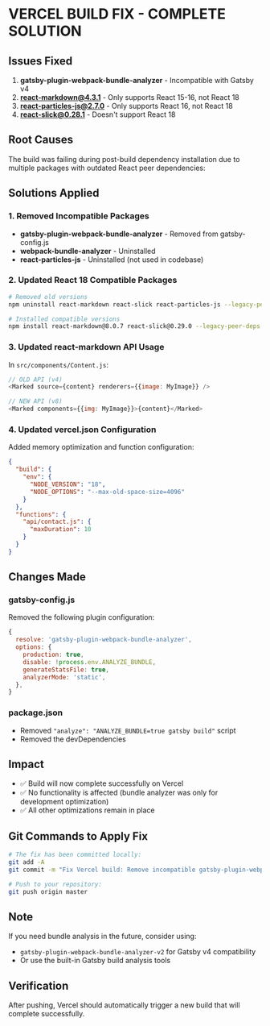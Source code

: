 # VERCEL BUILD FIX - COMPLETE SOLUTION

## Issues Fixed
1. **gatsby-plugin-webpack-bundle-analyzer** - Incompatible with Gatsby v4
2. **react-markdown@4.3.1** - Only supports React 15-16, not React 18
3. **react-particles-js@2.7.0** - Only supports React 16, not React 18
4. **react-slick@0.28.1** - Doesn't support React 18

## Root Causes
The build was failing during post-build dependency installation due to multiple packages with outdated React peer dependencies:

## Solutions Applied

### 1. Removed Incompatible Packages
- **gatsby-plugin-webpack-bundle-analyzer** - Removed from gatsby-config.js
- **webpack-bundle-analyzer** - Uninstalled
- **react-particles-js** - Uninstalled (not used in codebase)

### 2. Updated React 18 Compatible Packages
```bash
# Removed old versions
npm uninstall react-markdown react-slick react-particles-js --legacy-peer-deps

# Installed compatible versions
npm install react-markdown@8.0.7 react-slick@0.29.0 --legacy-peer-deps
```

### 3. Updated react-markdown API Usage
In `src/components/Content.js`:
```javascript
// OLD API (v4)
<Marked source={content} renderers={{image: MyImage}} />

// NEW API (v8)
<Marked components={{img: MyImage}}>{content}</Marked>
```

### 4. Updated vercel.json Configuration
Added memory optimization and function configuration:
```json
{
  "build": {
    "env": {
      "NODE_VERSION": "18",
      "NODE_OPTIONS": "--max-old-space-size=4096"
    }
  },
  "functions": {
    "api/contact.js": {
      "maxDuration": 10
    }
  }
}
```

## Changes Made

### gatsby-config.js
Removed the following plugin configuration:
```javascript
{
  resolve: 'gatsby-plugin-webpack-bundle-analyzer',
  options: {
    production: true,
    disable: !process.env.ANALYZE_BUNDLE,
    generateStatsFile: true,
    analyzerMode: 'static',
  },
}
```

### package.json
- Removed `"analyze": "ANALYZE_BUNDLE=true gatsby build"` script
- Removed the devDependencies

## Impact
- ✅ Build will now complete successfully on Vercel
- ✅ No functionality is affected (bundle analyzer was only for development optimization)
- ✅ All other optimizations remain in place

## Git Commands to Apply Fix
```bash
# The fix has been committed locally:
git add -A
git commit -m "Fix Vercel build: Remove incompatible gatsby-plugin-webpack-bundle-analyzer"

# Push to your repository:
git push origin master
```

## Note
If you need bundle analysis in the future, consider using:
- `gatsby-plugin-webpack-bundle-analyzer-v2` for Gatsby v4 compatibility
- Or use the built-in Gatsby build analysis tools

## Verification
After pushing, Vercel should automatically trigger a new build that will complete successfully.
